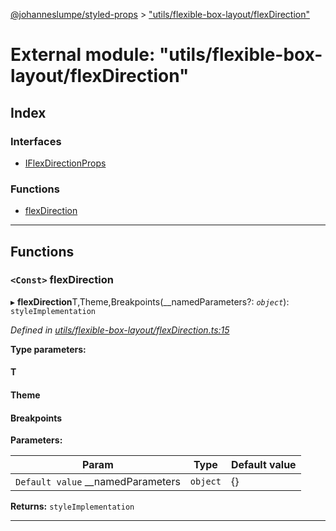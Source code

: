 [@johanneslumpe/styled-props](../README.md) > ["utils/flexible-box-layout/flexDirection"](../modules/_utils_flexible_box_layout_flexdirection_.md)

# External module: "utils/flexible-box-layout/flexDirection"

## Index

### Interfaces

* [IFlexDirectionProps](../interfaces/_utils_flexible_box_layout_flexdirection_.iflexdirectionprops.md)

### Functions

* [flexDirection](_utils_flexible_box_layout_flexdirection_.md#flexdirection)

---

## Functions

<a id="flexdirection"></a>

### `<Const>` flexDirection

▸ **flexDirection**T,Theme,Breakpoints(__namedParameters?: *`object`*): `styleImplementation`

*Defined in [utils/flexible-box-layout/flexDirection.ts:15](https://github.com/johanneslumpe/styled-props/blob/3abf398/src/utils/flexible-box-layout/flexDirection.ts#L15)*

**Type parameters:**

#### T 
#### Theme 
#### Breakpoints 
**Parameters:**

| Param | Type | Default value |
| ------ | ------ | ------ |
| `Default value` __namedParameters | `object` |  {} |

**Returns:** `styleImplementation`

___

